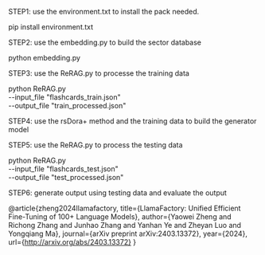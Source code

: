 STEP1: use the environment.txt to install the pack needed.

pip install environment.txt

STEP2: use the embedding.py to build the sector database

python embedding.py

STEP3: use the ReRAG.py to processe the training data

python ReRAG.py \
    --input_file "flashcards_train.json" \
    --output_file "train_processed.json"

STEP4: use the rsDora+ method and the training data to build the generator model

STEP5: use the ReRAG.py to process the testing data

python ReRAG.py \
    --input_file "flashcards_test.json" \
    --output_file "test_processed.json"

STEP6: generate output using testing data and evaluate the output

@article{zheng2024llamafactory,
  title={LlamaFactory: Unified Efficient Fine-Tuning of 100+ Language Models},
  author={Yaowei Zheng and Richong Zhang and Junhao Zhang and Yanhan Ye and Zheyan Luo and Yongqiang Ma},
  journal={arXiv preprint arXiv:2403.13372},
  year={2024},
  url={http://arxiv.org/abs/2403.13372}
}
